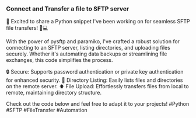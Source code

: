 ### Connect and Transfer a file to SFTP server

🚀 Excited to share a Python snippet I've been working on for seamless SFTP file transfers! 🐍💻

With the power of pysftp and paramiko, I've crafted a robust solution for connecting to an SFTP server, listing directories, and uploading files securely. Whether it's automating data backups or streamlining file exchanges, this code simplifies the process.

🔒 Secure: Supports password authentication or private key authentication for enhanced security.
📂 Directory Listing: Easily lists files and directories on the remote server.
⬆️ File Upload: Effortlessly transfers files from local to remote, maintaining directory structure.

Check out the code below and feel free to adapt it to your projects! #Python #SFTP #FileTransfer #Automation
